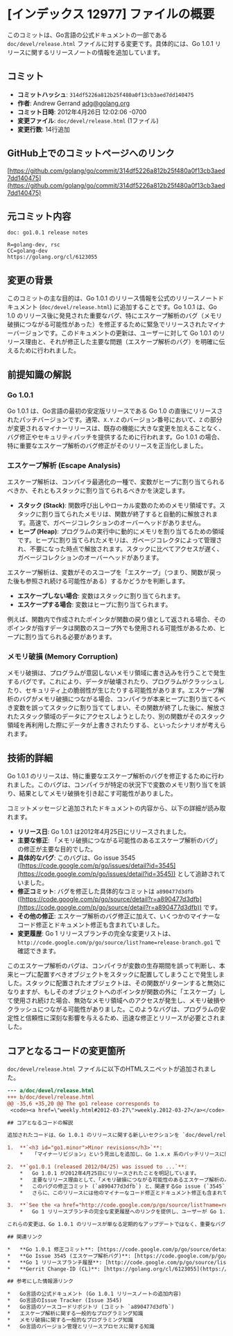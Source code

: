 # [インデックス 12977] ファイルの概要

このコミットは、Go言語の公式ドキュメントの一部である `doc/devel/release.html` ファイルに対する変更です。具体的には、Go 1.0.1 リリースに関するリリースノートの情報を追加しています。

## コミット

*   **コミットハッシュ**: `314df5226a812b25f480a0f13cb3aed7dd140475`
*   **作者**: Andrew Gerrand <adg@golang.org>
*   **コミット日時**: 2012年4月26日 12:02:06 -0700
*   **変更ファイル**: `doc/devel/release.html` (1ファイル)
*   **変更行数**: 14行追加

## GitHub上でのコミットページへのリンク

[https://github.com/golang/go/commit/314df5226a812b25f480a0f13cb3aed7dd140475](https://github.com/golang/go/commit/314df5226a812b25f480a0f13cb3aed7dd140475)

## 元コミット内容

```
doc: go1.0.1 release notes

R=golang-dev, rsc
CC=golang-dev
https://golang.org/cl/6123055
```

## 変更の背景

このコミットの主な目的は、Go 1.0.1 のリリース情報を公式のリリースノートドキュメント (`doc/devel/release.html`) に追加することです。Go 1.0.1 は、Go 1.0 のリリース後に発見された重要なバグ、特にエスケープ解析のバグ（メモリ破損につながる可能性があった）を修正するために緊急でリリースされたマイナーバージョンです。このドキュメントの更新は、ユーザーに対して Go 1.0.1 のリリース理由と、それが修正した主要な問題（エスケープ解析のバグ）を明確に伝えるために行われました。

## 前提知識の解説

### Go 1.0.1

Go 1.0.1 は、Go言語の最初の安定版リリースである Go 1.0 の直後にリリースされたパッチバージョンです。通常、`X.Y.Z` のバージョン番号において、`Z` の部分が変更されるマイナーリリースは、既存の機能に大きな変更を加えることなく、バグ修正やセキュリティパッチを提供するために行われます。Go 1.0.1 の場合、特に重要なエスケープ解析のバグ修正がそのリリースを正当化しました。

### エスケープ解析 (Escape Analysis)

エスケープ解析は、コンパイラ最適化の一種で、変数がヒープに割り当てられるべきか、それともスタックに割り当てられるべきかを決定します。

*   **スタック (Stack)**: 関数呼び出しやローカル変数のためのメモリ領域です。スタックに割り当てられたメモリは、関数が終了すると自動的に解放されます。高速で、ガベージコレクションのオーバーヘッドがありません。
*   **ヒープ (Heap)**: プログラムの実行中に動的にメモリを割り当てるための領域です。ヒープに割り当てられたメモリは、ガベージコレクタによって管理され、不要になった時点で解放されます。スタックに比べてアクセスが遅く、ガベージコレクションのオーバーヘッドがあります。

エスケープ解析は、変数がそのスコープを「エスケープ」（つまり、関数が戻った後も参照され続ける可能性がある）するかどうかを判断します。

*   **エスケープしない場合**: 変数はスタックに割り当てられます。
*   **エスケープする場合**: 変数はヒープに割り当てられます。

例えば、関数内で作成されたポインタが関数の戻り値として返される場合、そのポインタが指すデータは関数のスコープ外でも使用される可能性があるため、ヒープに割り当てられる必要があります。

### メモリ破損 (Memory Corruption)

メモリ破損は、プログラムが意図しないメモリ領域に書き込みを行うことで発生するバグです。これにより、データが破壊されたり、プログラムがクラッシュしたり、セキュリティ上の脆弱性が生じたりする可能性があります。エスケープ解析のバグがメモリ破損につながる場合、コンパイラが本来ヒープに割り当てるべき変数を誤ってスタックに割り当ててしまい、その関数が終了した後に、解放されたスタック領域のデータにアクセスしようとしたり、別の関数がそのスタック領域を再利用した際にデータが上書きされたりする、といったシナリオが考えられます。

## 技術的詳細

Go 1.0.1 のリリースは、特に重要なエスケープ解析のバグを修正するために行われました。このバグは、コンパイラが特定の状況下で変数のメモリ割り当てを誤り、結果としてメモリ破損を引き起こす可能性がありました。

コミットメッセージと追加されたドキュメントの内容から、以下の詳細が読み取れます。

*   **リリース日**: Go 1.0.1 は2012年4月25日にリリースされました。
*   **主要な修正**: 「メモリ破損につながる可能性のあるエスケープ解析のバグ」の修正が主要な目的でした。
*   **具体的なバグ**: このバグは、Go issue 3545 ([https://code.google.com/p/go/issues/detail?id=3545](https://code.google.com/p/go/issues/detail?id=3545)) として追跡されていました。
*   **修正コミット**: バグを修正した具体的なコミットは `a890477d3dfb` ([https://code.google.com/p/go/source/detail?r=a890477d3dfb](https://code.google.com/p/go/source/detail?r=a890477d3dfb)) です。
*   **その他の修正**: エスケープ解析のバグ修正に加えて、いくつかのマイナーなコード修正とドキュメント修正も含まれていました。
*   **変更履歴**: Go 1 リリースブランチの完全な変更リストは、`http://code.google.com/p/go/source/list?name=release-branch.go1` で確認できます。

このエスケープ解析のバグは、コンパイラが変数の生存期間を誤って判断し、本来ヒープに配置すべきオブジェクトをスタックに配置してしまうことで発生しました。スタックに配置されたオブジェクトは、その関数がリターンすると無効になりますが、もしそのオブジェクトへのポインタが関数の外に「エスケープ」して使用され続けた場合、無効なメモリ領域へのアクセスが発生し、メモリ破損やクラッシュにつながる可能性がありました。このようなバグは、プログラムの安定性と信頼性に深刻な影響を与えるため、迅速な修正とリリースが必要とされました。

## コアとなるコードの変更箇所

`doc/devel/release.html` ファイルに以下のHTMLスニペットが追加されました。

```diff
--- a/doc/devel/release.html
+++ b/doc/devel/release.html
@@ -35,6 +35,20 @@ The go1 release corresponds to
 <code><a href=\"weekly.html#2012-03-27\">weekly.2012-03-27</a></code>.\n </p>\n \n+<h3 id=\"go1.minor\">Minor revisions</h3>\n+\n+<p>\n+go1.0.1 (released 2012/04/25) was issued to\n+<a href=\"https://code.google.com/p/go/source/detail?r=a890477d3dfb\">fix</a> an\n+<a href=\"https://code.google.com/p/go/issues/detail?id=3545\">escape analysis\n+bug</a> that can lead to memory corruption.\n+It also includes several minor code and documentation fixes.\n+</p>\n+\n+<p>\n+See the <a href=\"http://code.google.com/p/go/source/list?name=release-branch.go1\">go1 release branch history</a> for the complete list of changes.\n+</p>\n+\n <h2 id=\"r60\">r60 (released 2011/09/07)</h2>\n \n <p>\n```

## コアとなるコードの解説

追加されたコードは、Go 1.0.1 のリリースに関する新しいセクションを `doc/devel/release.html` に挿入しています。

1.  **`<h3 id="go1.minor">Minor revisions</h3>`**:
    *   「マイナーリビジョン」という見出しを追加し、Go 1.x.x 系のパッチリリースに関する情報をまとめるセクションを設けています。`id="go1.minor"` は、このセクションへの直接リンクを可能にするためのアンカーです。

2.  **`go1.0.1 (released 2012/04/25) was issued to ...`**:
    *   Go 1.0.1 が2012年4月25日にリリースされたことを明記しています。
    *   主要なリリース理由として、「メモリ破損につながる可能性のあるエスケープ解析のバグ」を修正するためであったことを強調しています。
    *   このバグの修正コミット (`a890477d3dfb`) と、関連するGo issue (`3545`) への直接リンクを提供し、ユーザーが詳細を追跡できるようにしています。
    *   さらに、このリリースには他のマイナーなコード修正とドキュメント修正も含まれていることを補足しています。

3.  **`See the <a href="http://code.google.com/p/go/source/list?name=release-branch.go1">go1 release branch history</a> for the complete list of changes.`**:
    *   Go 1 リリースブランチの完全な変更履歴へのリンクを提供し、ユーザーが Go 1.0.1 に含まれるすべての変更を詳細に確認できるようにしています。

これらの変更は、Go 1.0.1 のリリースが単なる定期的なアップデートではなく、重要なバグ修正を伴うものであったことを公式に記録し、ユーザーにその重要性を伝えるためのものです。

## 関連リンク

*   **Go 1.0.1 修正コミット**: [https://code.google.com/p/go/source/detail?r=a890477d3dfb](https://code.google.com/p/go/source/detail?r=a890477d3dfb)
*   **Go Issue 3545 (エスケープ解析バグ)**: [https://code.google.com/p/go/issues/detail?id=3545](https://code.google.com/p/go/issues/detail?id=3545)
*   **Go 1 リリースブランチ履歴**: [http://code.google.com/p/go/source/list?name=release-branch.go1](http://code.google.com/p/go/source/list?name=release-branch.go1)
*   **Gerrit Change-ID (CL)**: [https://golang.org/cl/6123055](https://golang.org/cl/6123055)

## 参考にした情報源リンク

*   Go言語の公式ドキュメント (Go 1.0.1 リリースノートの追加内容)
*   Go言語のIssue Tracker (Issue 3545)
*   Go言語のソースコードリポジトリ (コミット `a890477d3dfb`)
*   エスケープ解析に関する一般的なプログラミング知識
*   メモリ破損に関する一般的なプログラミング知識
*   Go言語のバージョン管理とリリースプロセスに関する知識
